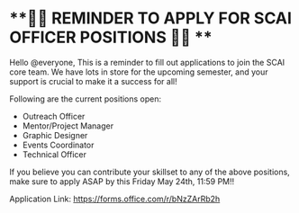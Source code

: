 # **🚨🚨 REMINDER TO APPLY FOR SCAI OFFICER POSITIONS 🚨🚨  **


Hello @everyone, This is a reminder to fill out applications to join the SCAI core team. We have lots in store for the upcoming semester, and your support is crucial to make it a success for all!

Following are the current positions open:
- Outreach Officer
- Mentor/Project Manager
- Graphic Designer
- Events Coordinator
- Technical Officer

If you believe you can contribute your skillset to any of the above positions, make sure to apply ASAP by this Friday May 24th, 11:59 PM‼️

Application Link: https://forms.office.com/r/bNzZArRb2h
